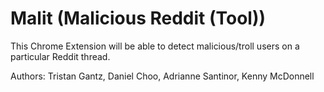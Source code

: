 # Malit (Malicious Reddit (Tool))

This Chrome Extension will be able to detect malicious/troll users on a particular Reddit thread.

Authors:
Tristan Gantz, Daniel Choo, Adrianne Santinor, Kenny McDonnell
